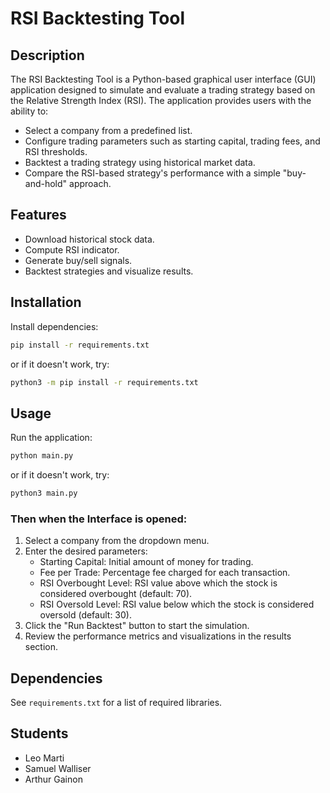 
# RSI Backtesting Tool

## Description
The RSI Backtesting Tool is a Python-based graphical user interface (GUI) application designed to simulate and evaluate a trading strategy based on the Relative Strength Index (RSI). The application provides users with the ability to:

- Select a company from a predefined list.
- Configure trading parameters such as starting capital, trading fees, and RSI thresholds.
- Backtest a trading strategy using historical market data.
- Compare the RSI-based strategy's performance with a simple "buy-and-hold" approach.

## Features
- Download historical stock data.
- Compute RSI indicator.
- Generate buy/sell signals.
- Backtest strategies and visualize results.

## Installation
Install dependencies:
   ```bash
   pip install -r requirements.txt
   ```
or if it doesn't work, try:
   ```bash
   python3 -m pip install -r requirements.txt
   ```

## Usage
Run the application:
```bash
python main.py
```
or if it doesn't work, try:
```bash
python3 main.py
```

### Then when the Interface is opened:
1. Select a company from the dropdown menu.
2. Enter the desired parameters:
   -   Starting Capital: Initial amount of money for trading.
   -   Fee per Trade: Percentage fee charged for each transaction.
   -   RSI Overbought Level: RSI value above which the stock is considered overbought (default: 70).
   -   RSI Oversold Level: RSI value below which the stock is considered oversold (default: 30).
3. Click the "Run Backtest" button to start the simulation.
4. Review the performance metrics and visualizations in the results section.


## Dependencies
See `requirements.txt` for a list of required libraries.

## Students
- Leo Marti
- Samuel Walliser
- Arthur Gainon
